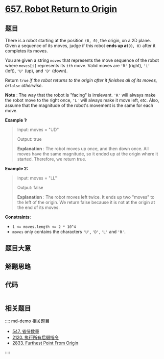 # [657. Robot Return to Origin](https://leetcode.com/problems/robot-return-to-origin/)

## 题目

There is a robot starting at the position `(0, 0)`, the origin, on a 2D plane.
Given a sequence of its moves, judge if this robot **ends up at**`(0, 0)`
after it completes its moves.

You are given a string `moves` that represents the move sequence of the robot
where `moves[i]` represents its `ith` move. Valid moves are `'R'` (right),
`'L'` (left), `'U'` (up), and `'D'` (down).

Return `true` _if the robot returns to the origin after it finishes all of its
moves, or_`false` _otherwise_.

**Note** : The way that the robot is "facing" is irrelevant. `'R'` will always
make the robot move to the right once, `'L'` will always make it move left,
etc. Also, assume that the magnitude of the robot's movement is the same for
each move.

**Example 1:**

> Input: moves = "UD"
>
> Output: true
>
> **Explanation** : The robot moves up once, and then down once. All moves have the same magnitude, so it ended up at the origin where it started. Therefore, we return true.

**Example 2:**

> Input: moves = "LL"
>
> Output: false
>
> **Explanation** : The robot moves left twice. It ends up two "moves" to the left of the origin. We return false because it is not at the origin at the end of its moves.

**Constraints:**

- `1 <= moves.length <= 2 * 10^4`
- `moves` only contains the characters `'U'`, `'D'`, `'L'` and `'R'`.

## 题目大意

## 解题思路

## 代码

```javascript

```

## 相关题目

:::: md-demo 相关题目

- [547. 省份数量](https://leetcode.com/problems/number-of-provinces)
- [2120. 执行所有后缀指令](https://leetcode.com/problems/execution-of-all-suffix-instructions-staying-in-a-grid)
- [2833. Furthest Point From Origin](https://leetcode.com/problems/furthest-point-from-origin)

::::
